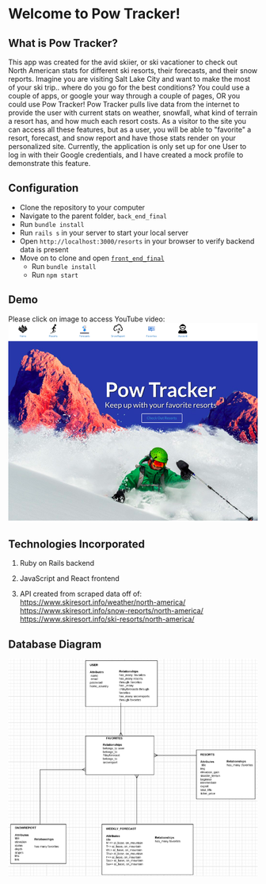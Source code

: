 # Welcome to Pow Tracker!


## What is Pow Tracker?
This app was created for the avid skiier, or ski vacationer to check out North American stats for different ski resorts, their forecasts, and their snow reports. Imagine you are visiting Salt Lake City and want to make the most of your ski trip.. where do you go for the best conditions? You could use a couple of apps, or google your way through a couple of pages, OR you could use Pow Tracker! Pow Tracker pulls live data from the internet to provide the user with current stats on weather, snowfall, what kind of terrain a resort has, and how much each resort costs. As a visitor to the site you can access all these features, but as a user, you will be able to "favorite" a resort, forecast, and snow report and have those stats render on your personalized site. Currently, the application is only set up for one User to log in with their Google credentials, and I have created a mock profile to demonstrate this feature.

## Configuration
- Clone the repository to your computer
- Navigate to the parent folder, `back_end_final`
- Run `bundle install`
- Run `rails s` in your server to start your local server
- Open `http://localhost:3000/resorts` in your browser to verify backend data is present
- Move on to clone and open [`front_end_final`](
https://github.com/sofiajonsson/front_end_final)
  - Run `bundle install`
  - Run `npm start`

## Demo
Please click on image to access YouTube video:
[![Pow_Tracker_Application](lib/art/pow_tracker.png)](https://youtu.be/ZUXU7ZWpqD4)

## Technologies Incorporated

1. Ruby on Rails backend 

2. JavaScript and React frontend 

3. API created from scraped data off of:
  https://www.skiresort.info/weather/north-america/
  https://www.skiresort.info/snow-reports/north-america/
  https://www.skiresort.info/ski-resorts/north-america/

## Database Diagram

![alt text](lib/art/final_model.png)


